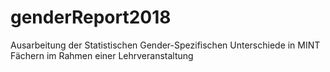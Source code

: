 # genderReport2018
Ausarbeitung der Statistischen Gender-Spezifischen Unterschiede in MINT Fächern im Rahmen einer Lehrveranstaltung
